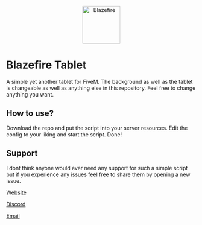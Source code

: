 <p align="center">
<a href="https://blazefire.cloud">
<img src="https://blazefire.cloud/assets/images/blazefire_white.png" height="100" alt="Blazefire">
</a>
</p>

# Blazefire Tablet
A simple yet another tablet for FiveM. The background as well as the tablet is changeable as well as anything else in this repository. Feel free to change anything you want.

## How to use?
Download the repo and put the script into your server resources. Edit the config to your liking and start the script. Done!

## Support
I dont think anyone would ever need any support for such a simple script but if you experience any issues feel free to share them by opening a new issue.

[Website](https://blazefire.cloud)

[Discord](https://dsc.gg/blazefire)

[Email](mailto:info@blazefire.cloud)